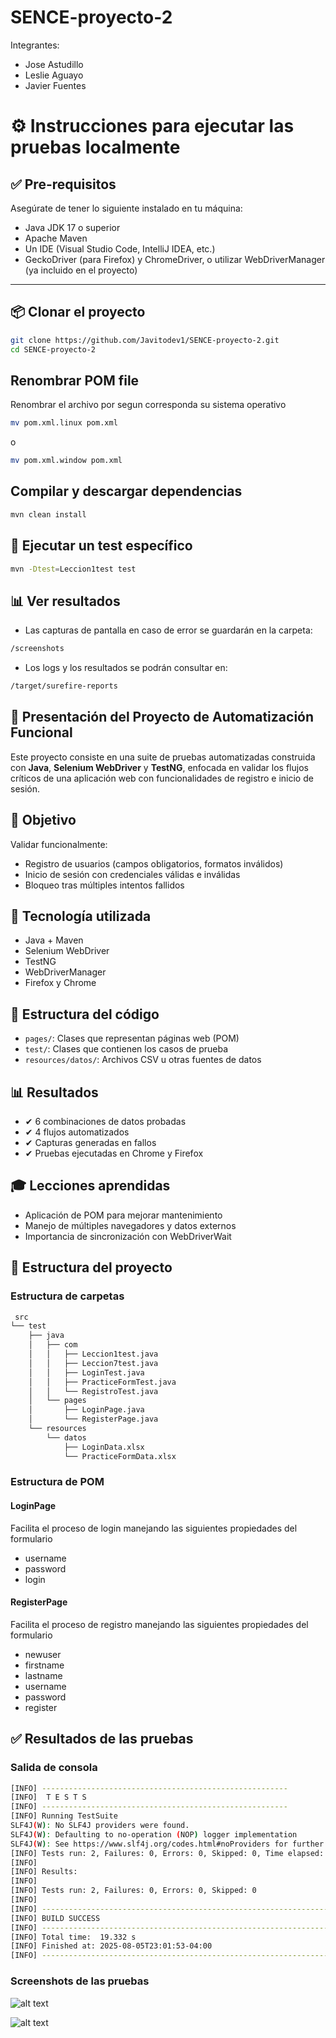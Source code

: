 # SENCE-proyecto-2

Integrantes:
 - Jose Astudillo
 - Leslie Aguayo
 - Javier Fuentes

# ⚙️ Instrucciones para ejecutar las pruebas localmente

## ✅ Pre-requisitos

Asegúrate de tener lo siguiente instalado en tu máquina:

- Java JDK 17 o superior
- Apache Maven
- Un IDE (Visual Studio Code, IntelliJ IDEA, etc.)
- GeckoDriver (para Firefox) y ChromeDriver, o utilizar WebDriverManager (ya incluido en el proyecto)

---

## 📦 Clonar el proyecto

```bash
git clone https://github.com/Javitodev1/SENCE-proyecto-2.git
cd SENCE-proyecto-2
```
## Renombrar POM file
Renombrar el archivo por segun corresponda su sistema operativo
```bash
mv pom.xml.linux pom.xml
```

o

```bash
mv pom.xml.window pom.xml
```

## Compilar y descargar dependencias
```bash
mvn clean install
```
## 🚀 Ejecutar un test específico
```bash
mvn -Dtest=Leccion1test test
```
## 📊 Ver resultados
- Las capturas de pantalla en caso de error se guardarán en la carpeta:
```bash
/screenshots
```
- Los logs y los resultados se podrán consultar en:
```bash
/target/surefire-reports
```

## 📌 Presentación del Proyecto de Automatización Funcional

Este proyecto consiste en una suite de pruebas automatizadas construida con **Java**, **Selenium WebDriver** y **TestNG**, enfocada en validar los flujos críticos de una aplicación web con funcionalidades de registro e inicio de sesión.

## 🎯 Objetivo

Validar funcionalmente:
- Registro de usuarios (campos obligatorios, formatos inválidos)
- Inicio de sesión con credenciales válidas e inválidas
- Bloqueo tras múltiples intentos fallidos

## 🧪 Tecnología utilizada
- Java + Maven
- Selenium WebDriver
- TestNG
- WebDriverManager
- Firefox y Chrome

## 📁 Estructura del código
- `pages/`: Clases que representan páginas web (POM)
- `test/`: Clases que contienen los casos de prueba
- `resources/datos/`: Archivos CSV u otras fuentes de datos

## 📊 Resultados
- ✔ 6 combinaciones de datos probadas
- ✔ 4 flujos automatizados
- ✔ Capturas generadas en fallos
- ✔ Pruebas ejecutadas en Chrome y Firefox

## 🎓 Lecciones aprendidas
- Aplicación de POM para mejorar mantenimiento
- Manejo de múltiples navegadores y datos externos
- Importancia de sincronización con WebDriverWait



## 📁 Estructura del proyecto

### Estructura de carpetas

```bash
 src
└── test
    ├── java
    │   ├── com
    │   │   ├── Leccion1test.java
    │   │   ├── Leccion7test.java
    │   │   ├── LoginTest.java
    │   │   ├── PracticeFormTest.java
    │   │   └── RegistroTest.java
    │   └── pages
    │       ├── LoginPage.java
    │       └── RegisterPage.java
    └── resources
        └── datos
            ├── LoginData.xlsx
            └── PracticeFormData.xlsx
```

### Estructura de POM

#### LoginPage

Facilita el proceso de login manejando las siguientes propiedades del formulario

- username
- password
- login

#### RegisterPage

Facilita el proceso de registro manejando las siguientes propiedades del formulario

- newuser
- firstname
- lastname
- username
- password
- register

## ✅ Resultados de las pruebas

### Salida de consola

```bash
[INFO] -------------------------------------------------------
[INFO]  T E S T S
[INFO] -------------------------------------------------------
[INFO] Running TestSuite
SLF4J(W): No SLF4J providers were found.
SLF4J(W): Defaulting to no-operation (NOP) logger implementation
SLF4J(W): See https://www.slf4j.org/codes.html#noProviders for further details.
[INFO] Tests run: 2, Failures: 0, Errors: 0, Skipped: 0, Time elapsed: 17.06 s -- in TestSuite
[INFO] 
[INFO] Results:
[INFO] 
[INFO] Tests run: 2, Failures: 0, Errors: 0, Skipped: 0
[INFO] 
[INFO] ------------------------------------------------------------------------
[INFO] BUILD SUCCESS
[INFO] ------------------------------------------------------------------------
[INFO] Total time:  19.332 s
[INFO] Finished at: 2025-08-05T23:01:53-04:00
[INFO] ------------------------------------------------------------------------
```

### Screenshots de las pruebas

![alt text](./screenshots/modal_confirmacion.png)

![alt text](./screenshots/registro_error.png)

